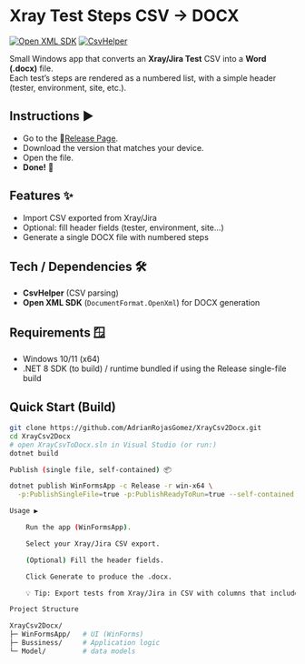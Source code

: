 # Xray Test Steps CSV → DOCX
[![Open XML SDK](https://img.shields.io/nuget/v/DocumentFormat.OpenXml?label=Open%20XML%20SDK&logo=nuget)](https://www.nuget.org/packages/DocumentFormat.OpenXml/)
[![CsvHelper](https://img.shields.io/nuget/v/CsvHelper?label=CsvHelper&logo=nuget)](https://www.nuget.org/packages/CsvHelper/)

Small Windows app that converts an **Xray/Jira Test** CSV into a **Word (.docx)** file.  
Each test’s steps are rendered as a numbered list, with a simple header (tester, environment, site, etc.).

## Instructions ▶️
- Go to the 🔗[Release Page](https://github.com/AdrianRojasGomez/XrayCsv2Docx/releases/tag/v1.0.0).
- Download the version that matches your device.
- Open the file.  
- **Done!** 🚀

## Features ✨
- Import CSV exported from Xray/Jira
- Optional: fill header fields (tester, environment, site…)
- Generate a single DOCX file with numbered steps

## Tech / Dependencies 🛠️
- **CsvHelper** (CSV parsing)
- **Open XML SDK** (`DocumentFormat.OpenXml`) for DOCX generation

## Requirements 🪟
- Windows 10/11 (x64)
- .NET 8 SDK (to build) / runtime bundled if using the Release single-file build

## Quick Start (Build)
```bash
git clone https://github.com/AdrianRojasGomez/XrayCsv2Docx.git
cd XrayCsv2Docx
# open XrayCsvToDocx.sln in Visual Studio (or run:)
dotnet build

Publish (single file, self-contained) 📦

dotnet publish WinFormsApp -c Release -r win-x64 \
  -p:PublishSingleFile=true -p:PublishReadyToRun=true --self-contained true

Usage ▶️

    Run the app (WinFormsApp).

    Select your Xray/Jira CSV export.

    (Optional) Fill the header fields.

    Click Generate to produce the .docx.

    💡 Tip: Export tests from Xray/Jira in CSV with columns that include the step text you want rendered.

Project Structure

XrayCsv2Docx/
├─ WinFormsApp/   # UI (WinForms)
├─ Bussiness/     # Application logic
└─ Model/         # data models
